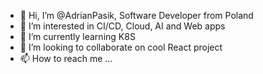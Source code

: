 - 👋 Hi, I’m @AdrianPasik, Software Developer from Poland
- 👀 I’m interested in CI/CD, Cloud, AI and Web apps
- 🌱 I’m currently learning K8S
- 💞️ I’m looking to collaborate on cool React project
- 📫 How to reach me ...


